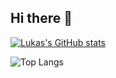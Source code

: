 ## Hi there 👋

[![Lukas's GitHub stats](https://github-readme-stats.vercel.app/api?username=Knodeln)](https://github.com/anuraghazra/github-readme-stats)


![Top Langs](https://github-readme-stats.vercel.app/api/top-langs/?username=Knodeln&layout=compact)
